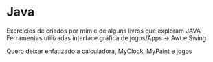 # Java
Exercicios de criados por mim e de alguns livros que exploram JAVA <br>
Ferramentas utilizadas interface gráfica de jogos/Apps -> Awt e Swing

Quero deixar enfatizado a calculadora, MyClock, MyPaint e  jogos